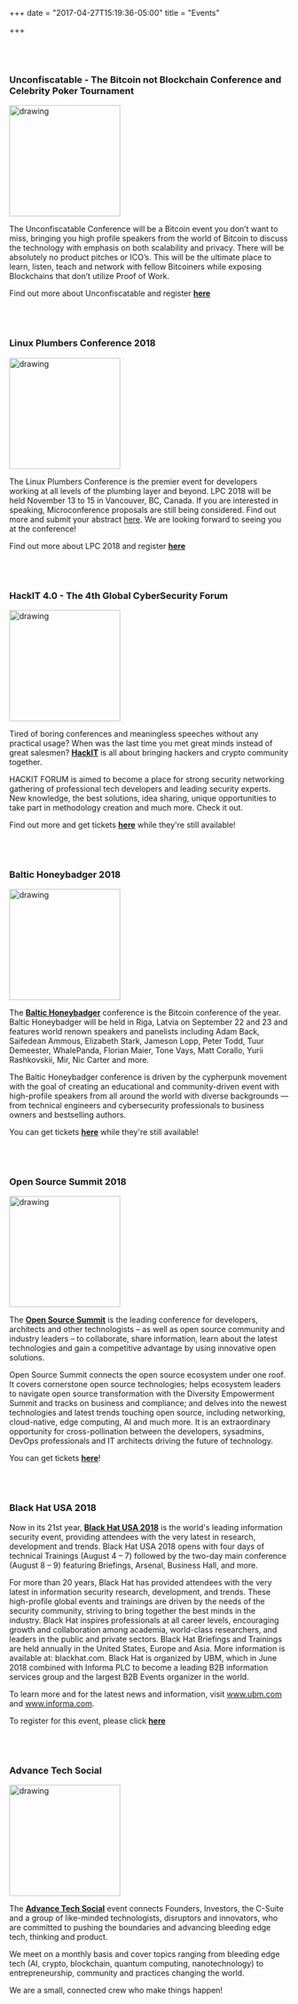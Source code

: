 +++
date = "2017-04-27T15:19:36-05:00"
title = "Events"

+++

<br></br>

<h3>  Unconfiscatable - The Bitcoin not Blockchain Conference and Celebrity Poker Tournament </h3>

<img src="/img/sponsors/unconfiscatable.png" alt="drawing" style="width: 200px;"/>

The Unconfiscatable Conference will be a Bitcoin event you don’t want to miss, bringing you high profile speakers from the world of Bitcoin to discuss the technology with emphasis on both scalability and privacy. There will be absolutely no product pitches or ICO’s. This will be the ultimate place to learn, listen, teach and network with fellow Bitcoiners while exposing Blockchains that don’t utilize Proof of Work.

Find out more about Unconfiscatable and register **[here](https://tonevays.com/conference/unconfiscatable)**


<br></br>

<h3>  Linux Plumbers Conference 2018 </h3>

<img src="/img/sponsors/linuxplumbersvan2018.png" alt="drawing" style="width: 200px;"/>

The Linux Plumbers Conference is the premier event for developers working at all levels of the plumbing layer and beyond.  LPC 2018 will be held November 13 to 15 in Vancouver, BC, Canada.  If you are interested in speaking, Microconference proposals are still being considered. Find out more and submit your abstract [here](https://linuxplumbersconf.org/event/2/abstracts/). We are looking forward to seeing you at the conference!

Find out more about LPC 2018 and register **[here](https://linuxplumbersconf.org/event/2/page/7-attend)**

<br></br>

<h3> HackIT 4.0 - The 4th Global CyberSecurity Forum</h3>

<img src="/img/sponsors/hackit.png" alt="drawing" style="width: 200px;"/>

Tired of boring conferences and meaningless speeches without any practical usage? When was the last time you met great minds instead of great salesmen? [**HackIT**](https://hackit.ua/) is all about bringing hackers and crypto community together.

HACKIT FORUM is aimed to become a place for strong security networking gathering of professional tech developers and leading security experts. New knowledge, the best solutions, idea sharing, unique opportunities to take part in methodology creation and much more. Check it out.

Find out more and get tickets **[here](https://hackit.ua/order/)** while they're still available!

<br></br>

<h3> Baltic Honeybadger 2018 </h3>

<img src="/img/sponsors/BalticHoneybadger2018.jpg" alt="drawing" style="width: 200px;"/>

The [**Baltic Honeybadger**](https://bh2018.hodlhodl.com/) conference is the Bitcoin conference of the year. Baltic Honeybadger will be held in Riga, Latvia on September 22 and 23 and features world renown speakers and panelists including Adam Back, Saifedean Ammous, Elizabeth Stark, Jameson Lopp, Peter Todd, Tuur Demeester, WhalePanda, Florian Maier, Tone Vays, Matt Corallo, Yurii Rashkovskii, Mir, Nic Carter and more.

The Baltic Honeybadger conference is driven by the cypherpunk movement with the goal of creating an educational and community-driven event with high-profile speakers from all around the world with diverse backgrounds — from technical engineers and cybersecurity professionals to business owners and bestselling authors.

You can get tickets **[here](https://bh2018.hodlhodl.com/tickets)** while they're still available!

<br></br>

<h3> Open Source Summit 2018 </h3>

<img src="/img/sponsors/OSS_Logo_NEW_NA_Colour.png" alt="drawing" style="width: 200px;"/>

The [**Open Source Summit**](https://events.linuxfoundation.org/events/open-source-summit-north-america-2018/) is the leading conference for developers, architects and other technologists – as well as open source community and industry leaders – to collaborate, share information, learn about the latest technologies and gain a competitive advantage by using innovative open solutions.

Open Source Summit connects the open source ecosystem under one roof. It covers cornerstone open source technologies; helps ecosystem leaders to navigate open source transformation with the Diversity Empowerment Summit and tracks on business and compliance; and delves into the newest technologies and latest trends touching open source, including networking, cloud-native, edge computing, AI and much more. It is an extraordinary opportunity for cross-pollination between the developers, sysadmins, DevOps professionals and IT architects driving the future of technology.

You can get tickets **[here](https://events.linuxfoundation.org/events/open-source-summit-north-america-2018/attend/register/)**!

<br></br>

<h3> Black Hat USA 2018 </h3>

Now in its 21st year, [**Black Hat USA 2018**](https://www.blackhat.com/us-18/) is the world's leading information security event, providing attendees with the very latest in research, development and trends. Black Hat USA 2018 opens with four days of technical Trainings (August 4 – 7) followed by the two-day main conference (August 8 – 9) featuring Briefings, Arsenal, Business Hall, and more.

For more than 20 years, Black Hat has provided attendees with the very latest in information security research, development, and trends. These high-profile global events and trainings are driven by the needs of the security community, striving to bring together the best minds in the industry. Black Hat inspires professionals at all career levels, encouraging growth and collaboration among academia, world-class researchers, and leaders in the public and private sectors. Black Hat Briefings and Trainings are held annually in the United States, Europe and Asia. More information is available at: blackhat.com. Black Hat is organized by UBM, which in June 2018 combined with Informa PLC to become a leading B2B information services group and the largest B2B Events organizer in the world.

To learn more and for the latest news and information, visit www.ubm.com and www.informa.com.

To register for this event, please click **[here](https://www.blackhat.com/us-18/registration.html)**

<br></br>

<h3>Advance Tech Social</h3>

<img src="/img/advancetechmediaavataritunes.png" alt="drawing" style="width: 200px;"/>

The **[Advance Tech Social](https://www.meetup.com/Advance-Tech-Social/)** event connects Founders, Investors, the C-Suite and a group of like-minded technologists, disruptors and innovators, who are committed to pushing the boundaries and advancing bleeding edge tech, thinking and product.

We meet on a monthly basis and cover topics ranging from bleeding edge tech (AI, crypto, blockchain, quantum computing, nanotechnology) to entrepreneurship, community and practices changing the world.

We are a small, connected crew who make things happen!


